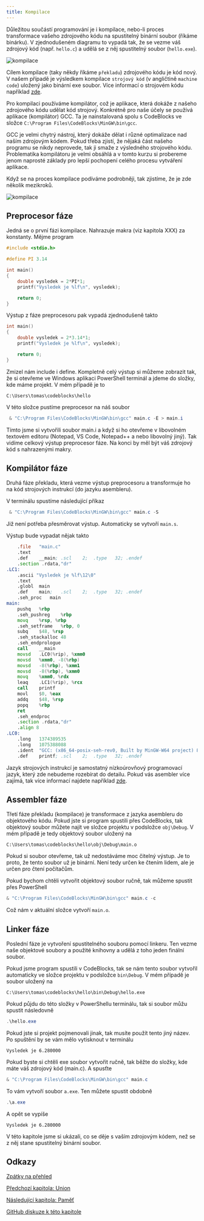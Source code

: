 ```yaml
---
title: Kompilace
---
```



Důležitou součástí programování je i kompilace, nebo-li proces transformace vašeho zdrojového kódu na spustitelný binární soubor (říkáme binárku). V zjednodušeném diagramu to vypadá tak, že se vezme váš zdrojový kód (např. `hello.c`) a udělá se z něj spustitelný soubor (`hello.exe`).

![kompilace](./obrazky/kompilace/kompilace_short.png)


Cílem kompilace (taky někdy říkáme `překladu`) zdrojového kódu je kód nový. V našem případě je výsledkem kompilace `strojový kód` (v angličtině `machine code`) uložený jako binární exe soubor. Více informací o strojovém kódu například [zde](https://en.wikipedia.org/wiki/Machine_code).

Pro kompilaci používáme kompilátor, což je aplikace, která dokáže z našeho zdrojového kódu udělat kód strojový. Konkrétně pro naše účely se používá aplikace (kompilátor) GCC. Ta je nainstalovaná spolu s CodeBlocks ve složce `C:\Program Files\CodeBlocks\MinGW\bin\gcc`.

GCC je velmi chytrý nástroj, který dokáže dělat i různé optimalizace nad naším zdrojovým kódem. Pokud třeba zjistí, že nějaká část našeho programu se nikdy neprovede, tak ji smaže z výsledného strojového kódu. Problematika kompilátoru je velmi obsáhlá a v tomto kurzu si probereme jenom naprosté základy pro lepší pochopení celého procesu vytváření aplikace.


Když se na proces kompilace podíváme podrobněji, tak zjistíme, že je zde několik mezikroků.




![kompilace](./obrazky/kompilace/kompilace.png)


## Preprocesor fáze

Jedná se o první fázi kompilace. Nahrazuje makra (viz kapitola XXX) za konstanty. Mějme program

```c
#include <stdio.h>

#define PI 3.14

int main()
{
    double vysledek = 2*PI*1;
    printf("Vysledek je %lf\n", vysledek);

    return 0;
}
```

Výstup z fáze preprocesoru pak vypadá zjednodušeně takto

```c
int main()
{
    double vysledek = 2*3.14*1;
    printf("Vysledek je %lf\n", vysledek);

    return 0;
}
```

Zmizel nám include i define. Kompletně celý výstup si můžeme zobrazit tak, že si otevřeme ve Windows aplikaci PowerShell terminál a jdeme do složky, kde máme projekt. V mém případě je to
```
C:\Users\tomas\codeblocks\hello
```

V této složce pustíme preprocesor na náš soubor

```ps1
 & "C:\Program Files\CodeBlocks\MinGW\bin\gcc" main.c -E > main.i
 ```

Tímto jsme si vytvořili soubor main.i a když si ho otevřeme v libovolném textovém editoru (Notepad, VS Code, Notepad++ a nebo libovolný jiný). Tak vidíme celkový výstup preprocesor fáze. Na konci by měl být váš zdrojový kód s nahrazenými makry.

## Kompilátor fáze
Druhá fáze překladu, která vezme výstup preprocesoru a transformuje ho na kód strojových instrukcí (do jazyku asembleru).


V terminálu spustíme následující příkaz
```ps1
 & "C:\Program Files\CodeBlocks\MinGW\bin\gcc" main.c -S
 ```
Již není potřeba přesměrovat výstup. Automaticky se vytvoří `main.s`.

Výstup bude vypadat nějak takto

```asm
	.file	"main.c"
	.text
	.def	__main;	.scl	2;	.type	32;	.endef
	.section .rdata,"dr"
.LC1:
	.ascii "Vysledek je %lf\12\0"
	.text
	.globl	main
	.def	main;	.scl	2;	.type	32;	.endef
	.seh_proc	main
main:
	pushq	%rbp
	.seh_pushreg	%rbp
	movq	%rsp, %rbp
	.seh_setframe	%rbp, 0
	subq	$48, %rsp
	.seh_stackalloc	48
	.seh_endprologue
	call	__main
	movsd	.LC0(%rip), %xmm0
	movsd	%xmm0, -8(%rbp)
	movsd	-8(%rbp), %xmm1
	movsd	-8(%rbp), %xmm0
	movq	%xmm0, %rdx
	leaq	.LC1(%rip), %rcx
	call	printf
	movl	$0, %eax
	addq	$48, %rsp
	popq	%rbp
	ret
	.seh_endproc
	.section .rdata,"dr"
	.align 8
.LC0:
	.long	1374389535
	.long	1075388088
	.ident	"GCC: (x86_64-posix-seh-rev0, Built by MinGW-W64 project) 8.1.0"
	.def	printf;	.scl	2;	.type	32;	.endef
```

Jazyk strojových instrukcí je samostatný nízkoúrovňový programovací jazyk, který zde nebudeme rozebírat do detailu. Pokud vás asembler více zajímá, tak více informací najdete například [zde](https://en.wikipedia.org/wiki/Assembly_language).


## Assembler fáze
Třetí fáze překladu (kompilace) je transformace z jazyka asembleru do objektového kódu. Pokud jste si program spustili přes CodeBlocks, tak objektový soubor můžete najít ve složce projektu v podsložce `obj\Debug`. V mém případě je tedy objektový soubor uložený na

```
C:\Users\tomas\codeblocks\hello\obj\Debug\main.o
```

Pokud si soubor otevřeme, tak už nedostáváme moc čitelný výstup. Je to proto, že tento soubor už je binární. Není tedy určen ke čtením lidem, ale je určen pro čtení počítačům.

Pokud bychom chtěli vytvořit objektový soubor ručně, tak můžeme spustit přes PowerShell

```ps1
& "C:\Program Files\CodeBlocks\MinGW\bin\gcc" main.c -c
```

Což nám v aktuální složce vytvoří `main.o`.

## Linker fáze
Poslední fáze je vytvoření spustitelného souboru pomocí linkeru. Ten vezme naše objektové soubory a použité knihovny a udělá z toho jeden finální soubor.

Pokud jsme program spustili v CodeBlocks, tak se nám tento soubor vytvořil automaticky ve složce projektu v podsložce `bin\Debug`. V mém případě je soubor uložený na 

```
C:\Users\tomas\codeblocks\hello\bin\Debug\hello.exe
```

Pokud půjdu do této složky v PowerShellu terminálu, tak si soubor můžu spustit následovně

```ps1
.\hello.exe
```

Pokud jste si projekt pojmenovali jinak, tak musíte použít tento jiný název. Po spuštění by se vám mělo vytisknout v terminálu

```
Vysledek je 6.280000
```

Pokud byste si chtěli exe soubor vytvořit ručně, tak běžte do složky, kde máte váš zdrojový kód (main.c). A spusťte
```ps1
& "C:\Program Files\CodeBlocks\MinGW\bin\gcc" main.c
```

To vám vytvoří soubor `a.exe`. Ten můžete spustit obdobně

```ps1
.\a.exe
```
A opět se vypíše
```
Vysledek je 6.280000
```

V této kapitole jsme si ukázali, co se děje s vaším zdrojovým kódem, než se z něj stane spustitelný binární soubor.

## Odkazy
[Zpátky na přehled](./index.md)

[Předchozí kapitola: Union](./volitelne-union.md)

[Následující kapitola: Paměť](./expert-pamet.md)

[GitHub diskuze k této kapitole](https://github.com/tomasbruckner/c_lectures/discussions/49)

